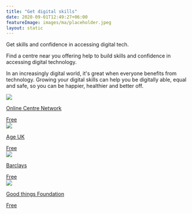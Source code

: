 ```yaml
---
title: "Get digital skills"
date: 2020-09-01T12:49:27+06:00
featureImage: images/ma/placeholder.jpeg
layout: static
---
```


Get skills and confidence in accessing digital tech.

Find a centre near you offering help to build skills and confidence in accessing digital technology.

In an increasingly digital world, it's great when everyone benefits from technology. Growing your digital skills can help you be digitally able, equal and safe, so you can be happier, healthier and better off.

<a class="ma-link" href="https://www.onlinecentresnetwork.org/"><div class="ma-card ma-card-Learning"><div class="ma-icon"><img src ="/images/icon-check.png"/></div><div class="ma-name"><p>Online Centre Network</p></div><div class="ma-paid-text"><span>Free</span></div></div></a><a class="ma-link" href="https://www.ageuk.org.uk/information-advice/work-learning/technology-internet/"><div class="ma-card ma-card-Learning"><div class="ma-icon"><img src ="/images/icon-check.png"/></div><div class="ma-name"><p>Age UK</p></div><div class="ma-paid-text"><span>Free</span></div></div></a><a class="ma-link" href="https://digital.wings.uk.barclays/"><div class="ma-card ma-card-Learning"><div class="ma-icon"><img src ="/images/icon-check.png"/></div><div class="ma-name"><p>Barclays</p></div><div class="ma-paid-text"><span>Free</span></div></div></a><a class="ma-link" href="https://www.goodthingsfoundation.org/databank/"><div class="ma-card ma-card-Learning"><div class="ma-icon"><img src ="/images/icon-check.png"/></div><div class="ma-name"><p>Good things Foundation</p></div><div class="ma-paid-text"><span>Free</span></div></div></a>  

<br/><br/>






